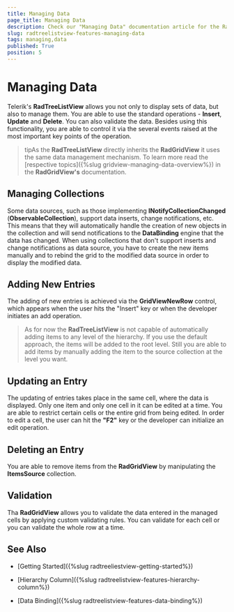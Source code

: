 ```yaml
---
title: Managing Data
page_title: Managing Data
description: Check our "Managing Data" documentation article for the RadTreeListView WPF control.
slug: radtreelistview-features-managing-data
tags: managing,data
published: True
position: 5
---
```


# Managing Data



Telerik's __RadTreeListView__ allows you not only to display sets of data, but also to manage them. You are able to use the standard operations - __Insert__, __Update__ and __Delete__. You can also validate the data. Besides using this functionality, you are able to control it via the several events raised at the most important key points of the operation.

>tipAs the __RadTreeListView__ directly inherits the __RadGridView__ it uses the same data management mechanism. To learn more read the [respective topics]({%slug gridview-managing-data-overview%}) in the __RadGridView's__ documentation.

## Managing Collections

Some data sources, such as those implementing __INotifyCollectionChanged__ (__ObservableCollection<T>__), support data inserts, change notifications, etc. This means that they will automatically handle the creation of new objects in the collection and will send notifications to the __DataBinding__ engine that the data has changed. When using collections that don't support inserts and change notifications as data source, you have to create the new items manually and to rebind the grid to the modified data source in order to display the modified data.

## Adding New Entries

The adding of new entries is achieved via the __GridViewNewRow__ control, which appears when the user hits the "Insert" key or when the developer initiates an add operation.

>As for now the __RadTreeListView__ is not capable of automatically adding items to any level of the hierarchy. If you use the default approach, the items will be added to the root level. Still you are able to add items by manually adding the item to the source collection at the level you want.

## Updating an Entry

The updating of entries takes place in the same cell, where the data is displayed. Only one item and only one cell in it can be edited at a time. You are able to restrict certain cells or the entire grid from being edited. In order to edit a cell, the user can hit the __"F2"__ key or the developer can initialize an edit operation. 

## Deleting an Entry

You are able to remove items from the __RadGridView__ by manipulating the __ItemsSource__ collection.

## Validation

Tha __RadGridView__ allows you to validate the data entered in the managed cells by applying custom validating rules. You can validate for each cell or you can validate the whole row at a time.

## See Also

 * [Getting Started]({%slug radtreeliestview-getting-started%})

 * [Hierarchy Column]({%slug radtreelistview-features-hierarchy-column%})

 * [Data Binding]({%slug radtreelistview-features-data-binding%})
